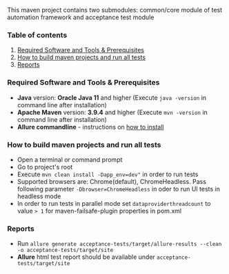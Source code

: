 This maven project contains two submodules: common/core module of test automation framework and acceptance test module

### Table of contents
1. [Required Software and Tools & Prerequisites](#required-software-and-tools)
2. [How to build maven projects and run all tests](#how-to-run-acceptance-tests)
3. [Reports](#reports)

<a name="required-software-and-tools"></a>
### Required Software and Tools & Prerequisites

* **Java** version: **Oracle Java 11** and higher (Execute `java -version` in command line after installation)
* **Apache Maven** version: **3.9.4** and higher (Execute `mvn -version` in command line after installation)
* **Allure commandline** - instructions on [how to install](https://www.npmjs.com/package/allure-commandline)

 <a name="how-to-run-acceptance-tests"></a>
### How to build maven projects and run all tests 

* Open a terminal or command prompt
* Go to project's root
* Execute `mvn clean install -Dapp_env=dev"` in order to run tests
* Supported browsers are: Chrome(default), ChromeHeadless. Pass following parameter `-Dbrowser=ChromeHeadless` in oder to run UI tests in headless mode
* In order to run tests in parallel mode set `dataproviderthreadcount` to value `> 1` for maven-failsafe-plugin properties in pom.xml

<a name="reports"></a>
### Reports  
* Run `allure generate acceptance-tests/target/allure-results --clean -o acceptance-tests/target/site`
* **Allure** html test report should be available under `acceptance-tests/target/site`
